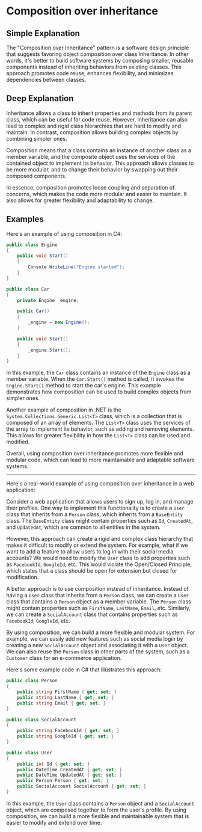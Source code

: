 # Composition over inheritance

## Simple Explanation

The "Composition over Inheritance" pattern is a software design principle that suggests favoring object composition over class inheritance. In other words, it's better to build software systems by composing smaller, reusable components instead of inheriting behaviors from existing classes. This approach promotes code reuse, enhances flexibility, and minimizes dependencies between classes.

## Deep Explanation

Inheritance allows a class to inherit properties and methods from its parent class, which can be useful for code reuse. However, inheritance can also lead to complex and rigid class hierarchies that are hard to modify and maintain. In contrast, composition allows building complex objects by combining simpler ones.

Composition means that a class contains an instance of another class as a member variable, and the composite object uses the services of the contained object to implement its behavior. This approach allows classes to be more modular, and to change their behavior by swapping out their composed components.

In essence, composition promotes loose coupling and separation of concerns, which makes the code more modular and easier to maintain. It also allows for greater flexibility and adaptability to change.

## Examples

Here's an example of using composition in C#:

```csharp
public class Engine
{
    public void Start()
    {
        Console.WriteLine("Engine started");
    }
}

public class Car
{
    private Engine _engine;

    public Car()
    {
        _engine = new Engine();
    }

    public void Start()
    {
        _engine.Start();
    }
}
```

In this example, the `Car` class contains an instance of the `Engine` class as a member variable. When the `Car.Start()` method is called, it invokes the `Engine.Start()` method to start the car's engine. This example demonstrates how composition can be used to build complex objects from simpler ones.

Another example of composition in .NET is the `System.Collections.Generic.List<T>` class, which is a collection that is composed of an array of elements. The `List<T>` class uses the services of the array to implement its behavior, such as adding and removing elements. This allows for greater flexibility in how the `List<T>` class can be used and modified.

Overall, using composition over inheritance promotes more flexible and modular code, which can lead to more maintainable and adaptable software systems.

---

Here's a real-world example of using composition over inheritance in a web application:

Consider a web application that allows users to sign up, log in, and manage their profiles. One way to implement this functionality is to create a `User` class that inherits from a `Person` class, which inherits from a `BaseEntity` class. The `BaseEntity` class might contain properties such as `Id`, `CreatedAt`, and `UpdatedAt`, which are common to all entities in the system.

However, this approach can create a rigid and complex class hierarchy that makes it difficult to modify or extend the system. For example, what if we want to add a feature to allow users to log in with their social media accounts? We would need to modify the `User` class to add properties such as `FacebookId`, `GoogleId`, etc. This would violate the Open/Closed Principle, which states that a class should be open for extension but closed for modification.

A better approach is to use composition instead of inheritance. Instead of having a `User` class that inherits from a `Person` class, we can create a `User` class that contains a `Person` object as a member variable. The `Person` class might contain properties such as `FirstName`, `LastName`, `Email`, etc. Similarly, we can create a `SocialAccount` class that contains properties such as `FacebookId`, `GoogleId`, etc.

By using composition, we can build a more flexible and modular system. For example, we can easily add new features such as social media login by creating a new `SocialAccount` object and associating it with a `User` object. We can also reuse the `Person` class in other parts of the system, such as a `Customer` class for an e-commerce application.

Here's some example code in C# that illustrates this approach:

```csharp
public class Person
{
    public string FirstName { get; set; }
    public string LastName { get; set; }
    public string Email { get; set; }
}

public class SocialAccount
{
    public string FacebookId { get; set; }
    public string GoogleId { get; set; }
}

public class User
{
    public int Id { get; set; }
    public DateTime CreatedAt { get; set; }
    public DateTime UpdatedAt { get; set; }
    public Person Person { get; set; }
    public SocialAccount SocialAccount { get; set; }
}
```

In this example, the `User` class contains a `Person` object and a `SocialAccount` object, which are composed together to form the user's profile. By using composition, we can build a more flexible and maintainable system that is easier to modify and extend over time.